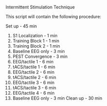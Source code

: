 Intermittent Stimulation Technique
  
This script will contain the following procedure:

Set up - 45 min
1) S1 Localization - 1 min
2) Training Block 1 - 1 min
3) Training Block 2 - 1 min
4) Baseline EEG only - 3 min
5) PEST Convergence - 3 min
6) EEG/tactile 1 - 6 min
7) tACS/tactile 1 - 6 min
8) EEG/tactile 2 - 6 min
9) tACS/tactile 2 - 6 min
10) EEG/tactile 3 - 6 min
11) tACS/tactile 3 - 6 min
12) EEG/tactile 4 - 6 min
13) Baseline EEG only - 3 min
Clean up - 30 min